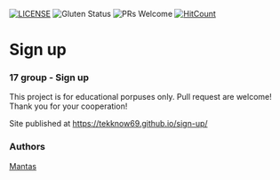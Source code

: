 [![LICENSE](https://img.shields.io/badge/license-MIT-blue.svg?style=flat-square)](https://github.com/Tekknow69/LICENSE.md)
![Gluten Status](https://img.shields.io/badge/Gluten-Free-green.svg)
![PRs Welcome](https://img.shields.io/badge/PRs-welcome-brightgreen.svg)
[![HitCount](http://hits.dwyl.com/TekkNow/sign-up.svg)](http://hits.dwyl.com/TekkNow/sign-up)

# Sign up
### 17 group - Sign up

This project is for educational porpuses only. Pull request are welcome! Thank you for your cooperation!

Site published at https://tekknow69.github.io/sign-up/

### Authors
[Mantas](https://github.com/Tekknow69)
